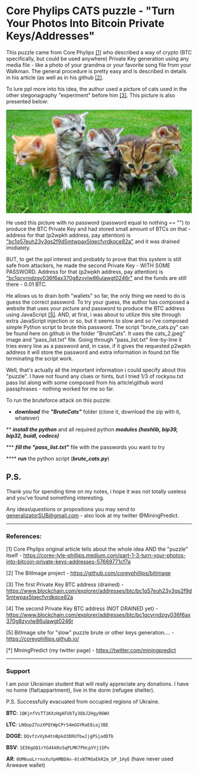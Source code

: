 # Core Phylips CATS puzzle - "Turn Your Photos Into Bitcoin Private Keys/Addresses"

This puzzle came from Core Phylips [[1]](https://corey-lyle-phillips.medium.com/part-1-3-turn-your-photos-into-bitcoin-private-keys-addresses-57669771cf7a) who described a way of crypto (BTC specifically, but could be used anywhere) Private Key generation using any media file - like a photo of your grandma or your favorite song file from your Walkman. The general procedure is pretty easy and is described in details in his article (as well as in his github [[2]](https://github.com/coreyphillips/bitimage).

To lure ppl more into his idea, the author used a picture of cats used in the other stegonagraphy "experiment" before him [[3]](https://twitter.com/aantonop/status/603701870482300928). This picture is also presented below:

![Core Phylips CATS](https://github.com/HomelessPhD/CorePhylips_CATS/blob/0326d559cdb1e46c3a3720876091f71a8913c603/BruteCats/cats_2.jpeg)

He used this picture with no password (password equal to nothing == "") to produce the BTC Private Key and had stored small amount of BTCs on that - address for that (p2wpkh address, pay attention) is ["bc1q57euh23y3qs2f9d5mtwpax5lqecfvrdkqce82a"](https://www.blockchain.com/explorer/addresses/btc/bc1q57euh23y3qs2f9d5mtwpax5lqecfvrdkqce82a) and it was drained imidiately. 

BUT, to get the ppl interest and probably to prove that this system is still safe from attackers, he made the second Private Key - WITH SOME PASSWORD. Address for that (p2wpkh address, pay attention) is ["bc1qcyrndzgy036f6ax370g8zyvlw86ulawgt0246r"](https://www.blockchain.com/explorer/addresses/btc/bc1qcyrndzgy036f6ax370g8zyvlw86ulawgt0246r) and the funds are still there - 0.01 BTC.

He allows us to drain both "wallets" so far, the only thing we need to do is guess the correct password. To try your guess, the author has composed a website that uses your picture and password to produce the BTC address using JavaScript [[5]](https://coreyphillips.github.io/). AND, at first, i was about to utilize this site through extra JavaScript injection or so, but it seems to slow and so i've composed simple Python script to brute this password. The script "brute_cats.py" can be found here on github in the folder "BruteCats". It uses the cats_2.jpeg" image and "pass_list.txt" file. Going through "pass_list.txt" line-by-line it tries every line as a password and, in case, if it gives the requested p2wpkh address it will store the password and extra information in found.txt file terminating the script work.

Well, that's actually all the important information i could specify about this "puzzle". I have not found any clues or hints, but I tried 1/3 of rockyou.txt pass list along with some composed from his article\github word passphrases - nothing worked for me so far.

To run the bruteforce attack on this puzzle:

*    ***download*** the ***"BruteCats"*** folder (clone it, download the zip with it, whatever)
  
**   ***install the python*** and all required python ***modules (hashlib, bip39, bip32, buidl, codecs)***

***  ***fill the "pass_list.txt"*** file with the passwords you want to try

**** ***run*** the python script (***brute_cats.py***)


## P.S.

Thank you for spending time on my notes, i hope it was not totally useless and you've found something interesting. 

Any ideas\questions or propositions you may send to generalizatorSUB@gmail.com - also look at my twitter @MiningPredict.

-------------------------------------------------------------------------
### References:

[1] Core Phylips original article tells about the whole idea AND the "puzzle" itself - https://corey-lyle-phillips.medium.com/part-1-3-turn-your-photos-into-bitcoin-private-keys-addresses-57669771cf7a

[2] The BitImage project - https://github.com/coreyphillips/bitimage

[3] The first Private Key BTC address (drained) - https://www.blockchain.com/explorer/addresses/btc/bc1q57euh23y3qs2f9d5mtwpax5lqecfvrdkqce82a

[4] The second Private Key BTC address (NOT DRAINED yet) - https://www.blockchain.com/explorer/addresses/btc/bc1qcyrndzgy036f6ax370g8zyvlw86ulawgt0246r

[5] BitImage site for "slow" puzzle brute or other keys generation.... - https://coreyphillips.github.io/

[*] MiningPredict (my twitter page) - https://twitter.com/miningpredict



-------------------------------------------------------------------------
### Support
I am poor Ukrainian student that will really appreciate any donations.
I have no home (flat\appartment), live in the dorm (refugee shelter).
 
P.S. Successfully evacuated from occupied regions of Ukraine.

**BTC**:  `1QKjnfVsTT1KXzHgAFUbTy3QbJ2Hgy96WU`

**LTC**:  `LNQopZ7ozXPQtWpCPrS4mGGYRaE8iaj3BE`

**DOGE**: `DQvfzvVyb4tnBpkd3DRUfbwJjgPSjadDTb`

 **BSV**: `1E56gGQ1rYG4kkRo5qPLMK7PHcpVYj15Pv`

**AR**: `0UM6uoLrrnxXuYpHMBDAv-6txNTMdaEkR2m_bP_1HyE`
(have never used Arweave wallet)
